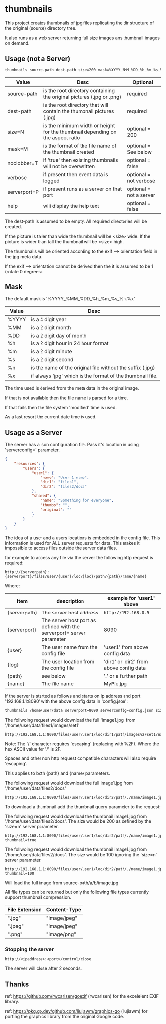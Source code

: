 # thumbnails

This project creates thumbnails of jpg files replicating the dir structure of the original (source) directory tree.

It also runs as a web server returning full size images ans thumbnail images on demand.

## Usage (not a Server)

``` bash
thumbnails source-path dest-path size=200 mask=%YYYY_%MM_%DD_%h_%m_%s_%n.%x noclobber=true
```

| Value | Desc | Optional |
| ----------- | ----------- | ----------- |
| source-path | is the root directory containing the original pictures (.jpg or .png) | required|
| dest-path | is the root directory that will contain the thumbnail pictures (.jpg) | required|
| size=N | is the minimum width or height for the thumbnail depending on the aspect ratio | optional = 200 |
| mask=M | is the format of the file name of the thumbnail created | optional = See below |
| noclobber=T | if 'true' then existing thumbnails will not be overwritten | optional = false |
| verbose | if present then event data is logged | optional = not verbose |
| serverport=P | if present runs as a server on that port | optional = not a server |
| help | will display the help text | optional = false |

The dest-path is assumed to be empty. All required directories will be created.

If the picture is taller than wide the thumbnail will be \<size\> wide.
If the picture is wider than tall the thumbnail will be \<size\> high.

The thumbnails will be oriented according to the exif --> orientation field in the jpg meta data.

If the exif --> orientation cannot be derived then the it is assumed to be 1 (rotate 0 degrees)

## Mask

The default mask is '%YYYY_%MM_%DD_%h_%m_%s_%n.%x'

| Value | Desc |
| ----------- | ----------- |
| %YYYY | is a 4 digit year |
| %MM | is a 2 digit month  |
| %DD | is a 2 digit day of month |
| %h | is a 2 digit hour in 24 hour format |
| %m | is a 2 digit minute |
| %s | is a 2 digit second |
| %n | is the name of the original file without the suffix (.jpg) |
| %x | if always 'jpg' which is the format of the thumbnail file. |

The time used is derived from the meta data in the original image.

If that is not available then the file name is parsed for a time.

If that fails then the file system 'modified' time is used.

As a last resort the current date time is used.

## Usage as a Server

The server has a json configuration file. Pass it's location in using 'serverconfig=' parameter.

``` json
{
    "resources": {
        "users": {
            "user1": {
                "name": "User 1 name",
                "dir1": "files1",
                "dir2": "files2/docs"
            },
            "shared": {
                "name": "Something for everyone",
                "thumbs": "",
                "original": ""
            }
        }
    }
}
```

The idea of a user and a users locations is embedded in the config file. This information is used for ALL server requests for data. This makes it impossible to access files outside the server data files.

for example to access any file via the server the following http request is required:

``` http
http://{serverpath}:{serverport}/files/user/{user}/loc/{loc}/path/{path}/name/{name}
```

Where:

| Item | description | example for 'user1' above |
| ----------- | ----------- | ----------- |
| {serverpath} | The server host address | ``` http://192.168.0.5 ``` |
| {serverport} | The server host port as defined with the serverport= server parameter | 8090 |
| {user} | The user name from the config file | 'user1' from above config data |
| {log} | The user location from the config file | 'dir1' or 'dir2' from above config data |
| {path} | see below | '.' or a further path |
| {name} | The file name | MyPic.jpg |

If the server is started as follows and starts on ip address and port '192.168.1.1:8090' with the above config data in 'config.json':

``` bash
thumbnails /home/user/data serverport=8090 serverconfig=config.json size=200 verbose
```

The follwoing request would download the full 'image1.jpg' from '/home/user/data/files1/images/set1'

``` link
http://192.168.1.1:8090/files/user/user1/loc/dir1/path/images%2Fset1/name/image1.jpg
```

Note: The '/' character requires 'escaping' (replacing with %2F). Where the hex ASCII value for '/' is 2F.

Spaces and other non http request compatible characters will also require 'escaping'.

This applies to both {path} and {name} parameters.

The following request would download the full image1.jpg from '/home/user/data/files2/docs'

``` link
http://192.168.1.1:8090/files/user/user1/loc/dir2/path/./name/image1.jpg
```

To download a thumbnail add the thumbnail query parameter to the request:

The follwoing request would download the thumbnail image1.jpg from '/home/user/data/files2/docs'. The size would be 200 as defined by the 'size=n' server parameter.

``` link
http://192.168.1.1:8090/files/user/user1/loc/dir2/path/./name/image1.jpg?thumbnail=true
```

The follwoing request would download the thumbnail image1.jpg from '/home/user/data/files2/docs'. The size would be 100 ignoring the 'size=n' server parameter.

``` link
http://192.168.1.1:8090/files/user/user1/loc/dir2/path/./name/image1.jpg?thumbnail=100
```

Will load the full image from source-path/a/b/image.jpg

All file types can be returned but only the following file types currently support thumbnail compression.

| File Extension | Content-Type |
| ----------- | ----------- |
| ".jpg" |   "image/jpeg" |
| ".jpeg" |  "image/jpeg" |
| ".png" |   "image/png" |


### Stopping the server

``` http
http://<ipaddress>:<port>/control/close
```

The server will close after 2 seconds.

## Thanks

ref: https://github.com/rwcarlsen/goexif (rwcarlsen) for the excelelent EXIF library.

ref: https://pkg.go.dev/github.com/liujiawm/graphics-go (liujiawm) for porting the graphics library from the original Google code.
